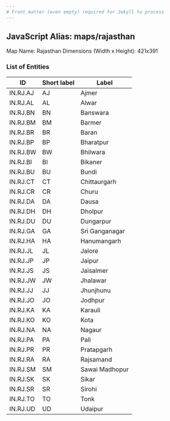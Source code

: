 ```yaml
---
# Front matter (even empty) required for Jekyll to process
---
```


## JavaScript Alias: maps/rajasthan

Map Name: Rajasthan
Dimensions (Width x Height): 421x391






### List of Entities

ID | Short label | Label
---|---|---|
IN.RJ.AJ|AJ|Ajmer
IN.RJ.AL|AL|Alwar
IN.RJ.BN|BN|Banswara
IN.RJ.BM|BM|Barmer
IN.RJ.BR|BR|Baran
IN.RJ.BP|BP|Bharatpur
IN.RJ.BW|BW|Bhilwara
IN.RJ.BI|BI|Bikaner
IN.RJ.BU|BU|Bundi
IN.RJ.CT|CT|Chittaurgarh
IN.RJ.CR|CR|Churu
IN.RJ.DA|DA|Dausa
IN.RJ.DH|DH|Dholpur
IN.RJ.DU|DU|Dungarpur
IN.RJ.GA|GA|Sri Ganganagar
IN.RJ.HA|HA|Hanumangarh
IN.RJ.JL|JL|Jalore
IN.RJ.JP|JP|Jaipur
IN.RJ.JS|JS|Jaisalmer
IN.RJ.JW|JW|Jhalawar
IN.RJ.JJ|JJ|Jhunjhunu
IN.RJ.JO|JO|Jodhpur
IN.RJ.KA|KA|Karauli
IN.RJ.KO|KO|Kota
IN.RJ.NA|NA|Nagaur
IN.RJ.PA|PA|Pali
IN.RJ.PR|PR|Pratapgarh
IN.RJ.RA|RA|Rajsamand
IN.RJ.SM|SM|Sawai Madhopur
IN.RJ.SK|SK|Sikar
IN.RJ.SR|SR|Sirohi
IN.RJ.TO|TO|Tonk
IN.RJ.UD|UD|Udaipur

